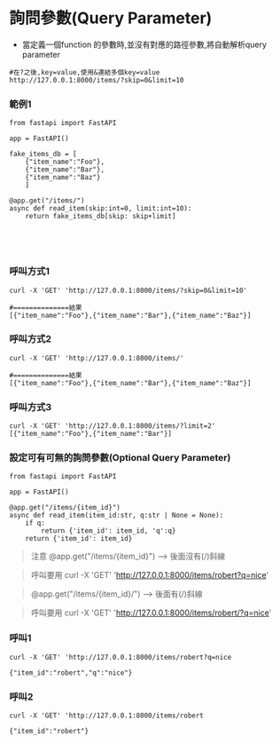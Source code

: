 # 詢問參數(Query Parameter)
- 當定義一個function 的參數時,並沒有對應的路徑參數,將自動解析query parameter

```
#在?之後,key=value,使用&連結多個key=value
http://127.0.0.1:8000/items/?skip=0&limit=10
```

### 範例1

```
from fastapi import FastAPI

app = FastAPI()

fake_items_db = [
    {"item_name":"Foo"},
    {"item_name":"Bar"},
    {"item_name":"Baz"}
    ]

@app.get("/items/")
async def read_item(skip:int=0, limit:int=10):
    return fake_items_db[skip: skip+limit]
    




```

### 呼叫方式1

```
curl -X 'GET' 'http://127.0.0.1:8000/items/?skip=0&limit=10'

#==============結果
[{"item_name":"Foo"},{"item_name":"Bar"},{"item_name":"Baz"}]

```

### 呼叫方式2

```
curl -X 'GET' 'http://127.0.0.1:8000/items/'

#==============結果
[{"item_name":"Foo"},{"item_name":"Bar"},{"item_name":"Baz"}]
```

### 呼叫方式3

```
curl -X 'GET' 'http://127.0.0.1:8000/items/?limit=2' 
[{"item_name":"Foo"},{"item_name":"Bar"}]
```

### 設定可有可無的詢問參數(Optional Query Parameter)

```
from fastapi import FastAPI

app = FastAPI()

@app.get("/items/{item_id}")
async def read_item(item_id:str, q:str | None = None):
    if q:
        return {'item_id': item_id, 'q':q}
    return {'item_id': item_id} 
```

> 注意 @app.get("/items/{item_id}") --> 後面沒有(/)斜線

> 呼叫要用 curl -X 'GET' 'http://127.0.0.1:8000/items/robert?q=nice'

> @app.get("/items/{item_id}/") --> 後面有(/)斜線

> 呼叫要用 curl -X 'GET' 'http://127.0.0.1:8000/items/robert/?q=nice'

### 呼叫1

```
curl -X 'GET' 'http://127.0.0.1:8000/items/robert?q=nice

{"item_id":"robert","q":"nice"}
```

### 呼叫2

```
curl -X 'GET' 'http://127.0.0.1:8000/items/robert

{"item_id":"robert"}
```
